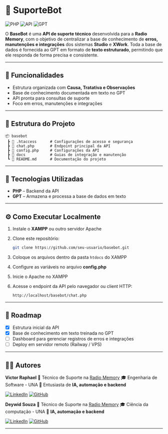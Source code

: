 # 🤖 SuporteBot

![PHP](https://img.shields.io/badge/PHP-777BB4?style=for-the-badge\&logo=php\&logoColor=white)
![API](https://img.shields.io/badge/API-4A90E2?style=for-the-badge\&logo=fastapi\&logoColor=white)
![GPT](https://img.shields.io/badge/GPT-412991?style=for-the-badge&logo=openai&logoColor=white)



O **BaseBot** é uma **API de suporte técnico** desenvolvida para a **Radio Memory**, com o objetivo de centralizar a base de conhecimento de **erros, manutenções e integrações** dos sistemas **Studio** e **XWork**.
Toda a base de dados é fornecida ao GPT em formato de **texto estruturado**, permitindo que ele responda de forma precisa e consistente.

---

## 🚀 Funcionalidades

* Estrutura organizada com **Causa, Tratativa e Observações**
* Base de conhecimento documentada em texto no GPT
* API pronta para consultas de suporte
* Foco em erros, manutenções e integrações

---

## 📂 Estrutura do Projeto

```
📦 basebot
 ┣ 📜 .htaccess      # Configurações de acesso e segurança
 ┣ 📜 chat.php       # Endpoint principal da API
 ┣ 📜 config.php     # Configurações da API
 ┣ 📂 docs           # Guias de integração e manutenção
 ┗ 📜 README.md      # Documentação do projeto
```

---

## 🔧 Tecnologias Utilizadas

* **PHP** – Backend da API
* **GPT** – Armazena e processa a base de dados em texto

---

## ⚙️ Como Executar Localmente

1. Instale o **XAMPP** ou outro servidor Apache
2. Clone este repositório:

   ```bash
   git clone https://github.com/seu-usuario/basebot.git
   ```
3. Coloque os arquivos dentro da pasta `htdocs` do XAMPP
4. Configure as variáveis no arquivo **config.php**
5. Inicie o Apache no XAMPP
6. Acesse o endpoint da API pelo navegador ou client HTTP:

   ```
   http://localhost/basebot/chat.php
   ```

---

## 📌 Roadmap

* [x] Estrutura inicial da API
* [x] Base de conhecimento em texto treinada no GPT
* [ ] Dashboard para gerenciar registros de erros e integrações
* [ ] Deploy em servidor remoto (Railway / VPS)

---

## 👨‍💻 Autores

**Victor Raphael**
💼 Técnico de Suporte na [Radio Memory](https://www.radiomemory.com.br/)
🎓 Engenharia de Software - UNA
🚀 Entusiasta de **IA, automação e backend**

[![LinkedIn](https://img.shields.io/badge/-Victor_Raphael-0077B5?style=for-the-badge\&logo=linkedin\&logoColor=white)](https://www.linkedin.com/in/dev-victor-raphael)
[![GitHub](https://img.shields.io/badge/-EooVictor-181717?style=for-the-badge\&logo=github\&logoColor=white)](https://github.com/EooVictor)

**Deywid Souza**
💼 Técnico de Suporte na [Radio Memory](https://www.radiomemory.com.br/)
🎓 Ciência da computação - UNA
🚀 **IA, automação e backend**

[![LinkedIn](https://img.shields.io/badge/-Deywid_Souza-0077B5?style=for-the-badge\&logo=linkedin\&logoColor=white)](https://www.linkedin.com/in/deywid-souza/)
[![GitHub](https://img.shields.io/badge/-Deywid12-181717?style=for-the-badge\&logo=github\&logoColor=white)](https://github.com/Deywid12)


---
